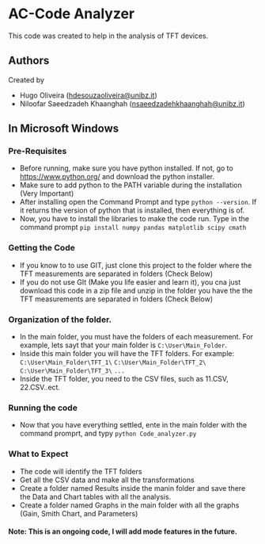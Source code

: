 # AC-Code Analyzer

This code was created to help in the analysis of TFT devices. 

## Authors

Created by 
- Hugo Oliveira (hdesouzaoliveira@unibz.it)
- Niloofar Saeedzadeh Khaanghah (nsaeedzadehkhaanghah@unibz.it)

## In Microsoft Windows

### Pre-Requisites

- Before running, make sure you have python installed. If not, go to https://www.python.org/ and download the python installer. 
- Make sure to add python to the PATH variable during the installation (Very Important)
- After installing open the Command Prompt and type `python --version`. If it returns the version of python that is installed, then everything is of.
- Now, you have to install the libraries to make the code run. Type in the command prompt `pip install numpy pandas matplotlib scipy cmath`

### Getting the Code

- If you know to to use GIT, just clone this project to the folder where the TFT measurements are separated in folders (Check Below)
- If you do not use GIt (Make you life easier and learn it), you cna just download this code in a zip file and unzip in the folder you have the the TFT measurements are separated in folders (Check Below)

### Organization of the folder. 

- In the main folder, you must have the folders of each measurement. For example, lets sayt that your main folder is `C:\User\Main_Folder`. 
- Inside this main folder you will have the TFT folders. For example:
 `C:\User\Main_Folder\TFT_1\`
 `C:\User\Main_Folder\TFT_2\`
 `C:\User\Main_Folder\TFT_3\`
`...` 
- Inside the TFT folder, you need to the CSV files, such as 11.CSV, 22.CSV..ect.

### Running the code 
 -  Now that you have everything settled, ente in the main folder with the command promprt, and typy `python Code_analyzer.py`

### What to Expect
- The code will identify the TFT folders
- Get all the CSV data and make all the transformations
- Create a folder named Results inside the manin folder and save there the Data and Chart tables with all the analysis.
- Create a folder named Graphs in the main folder with all the graphs (Gain, Smith Chart, and Parameters)

#### Note: This is an ongoing code, I will add mode features in the future.
